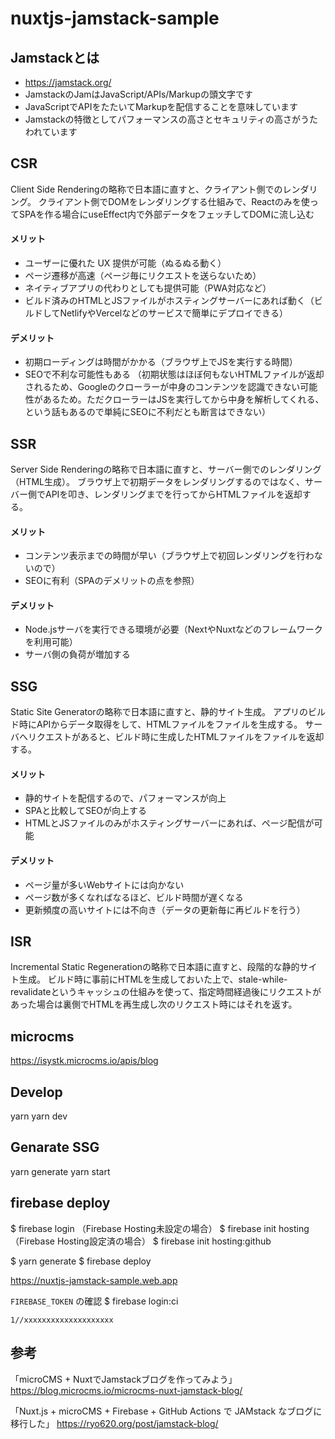 # nuxtjs-jamstack-sample


## Jamstackとは

- https://jamstack.org/
- JamstackのJamはJavaScript/APIs/Markupの頭文字です
- JavaScriptでAPIをたたいてMarkupを配信することを意味しています
- Jamstackの特徴としてパフォーマンスの高さとセキュリティの高さがうたわれています


## CSR
Client Side Renderingの略称で日本語に直すと、クライアント側でのレンダリング。
クライアント側でDOMをレンダリングする仕組みで、Reactのみを使ってSPAを作る場合にuseEffect内で外部データをフェッチしてDOMに流し込む
#### メリット
- ユーザーに優れた UX 提供が可能（ぬるぬる動く）
- ページ遷移が高速（ページ毎にリクエストを送らないため）
- ネイティブアプリの代わりとしても提供可能（PWA対応など）
- ビルド済みのHTMLとJSファイルがホスティングサーバーにあれば動く（ビルドしてNetlifyやVercelなどのサービスで簡単にデプロイできる）
#### デメリット
- 初期ローディングは時間がかかる（ブラウザ上でJSを実行する時間）
- SEOで不利な可能性もある
（初期状態はほぼ何もないHTMLファイルが返却されるため、Googleのクローラーが中身のコンテンツを認識できない可能性があるため。ただクローラーはJSを実行してから中身を解析してくれる、という話もあるので単純にSEOに不利だとも断言はできない）


## SSR
Server Side Renderingの略称で日本語に直すと、サーバー側でのレンダリング（HTML生成）。
ブラウザ上で初期データをレンダリングするのではなく、サーバー側でAPIを叩き、レンダリングまでを行ってからHTMLファイルを返却する。
#### メリット
- コンテンツ表示までの時間が早い（ブラウザ上で初回レンダリングを行わないので）
- SEOに有利（SPAのデメリットの点を参照）
#### デメリット
- Node.jsサーバを実行できる環境が必要（NextやNuxtなどのフレームワークを利用可能）
- サーバ側の負荷が増加する

## SSG
Static Site Generatorの略称で日本語に直すと、静的サイト生成。
アプリのビルド時にAPIからデータ取得をして、HTMLファイルをファイルを生成する。
サーバへリクエストがあると、ビルド時に生成したHTMLファイルをファイルを返却する。
#### メリット
- 静的サイトを配信するので、パフォーマンスが向上
- SPAと比較してSEOが向上する
- HTMLとJSファイルのみがホスティングサーバーにあれば、ページ配信が可能
#### デメリット
- ページ量が多いWebサイトには向かない
- ページ数が多くなればなるほど、ビルド時間が遅くなる
- 更新頻度の高いサイトには不向き（データの更新毎に再ビルドを行う）

## ISR
Incremental Static Regenerationの略称で日本語に直すと、段階的な静的サイト生成。
ビルド時に事前にHTMLを生成しておいた上で、stale-while-revalidateというキャッシュの仕組みを使って、指定時間経過後にリクエストがあった場合は裏側でHTMLを再生成し次のリクエスト時にはそれを返す。



## microcms

https://isystk.microcms.io/apis/blog


## Develop

yarn
yarn dev


## Genarate SSG

yarn generate
yarn start


## firebase deploy

$ firebase login
（Firebase Hosting未設定の場合）
$ firebase init hosting
（Firebase Hosting設定済の場合）
$ firebase init hosting:github

$ yarn generate
$ firebase deploy

https://nuxtjs-jamstack-sample.web.app

`FIREBASE_TOKEN` の確認
$ firebase login:ci
```
1//xxxxxxxxxxxxxxxxxxxx
```

## 参考
「microCMS + NuxtでJamstackブログを作ってみよう」
https://blog.microcms.io/microcms-nuxt-jamstack-blog/


「Nuxt.js + microCMS + Firebase + GitHub Actions で JAMstack なブログに移行した」
https://ryo620.org/post/jamstack-blog/

